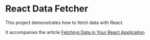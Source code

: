 # React Data Fetcher

This project demonstrates how to fetch data with React.

It accompanies the article [Fetching Data in Your React Application](http://code.tutsplus.com/tutorials/fetching-data-in-your-react-application--cms-30670)
